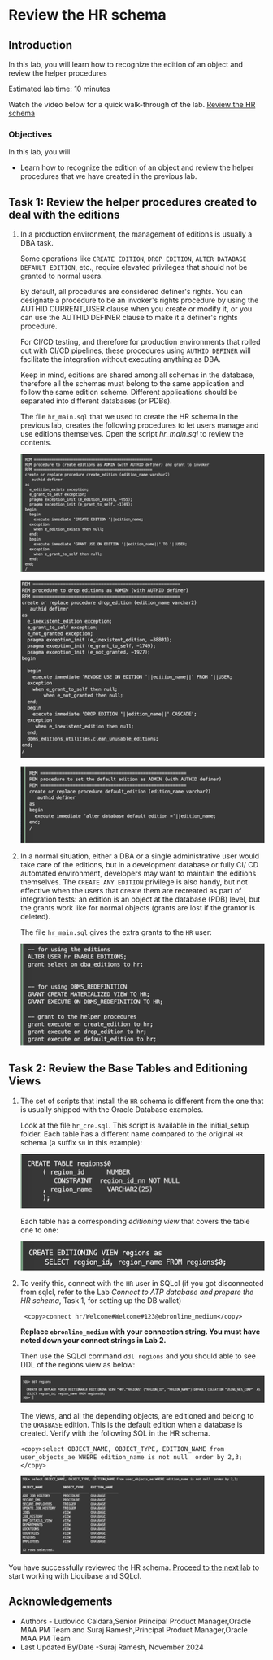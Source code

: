 # Review the HR schema

## Introduction

In this lab, you will learn how to recognize the edition of an object and review the helper procedures

Estimated lab time: 10 minutes

Watch the video below for a quick walk-through of the lab.
[Review the HR schema](videohub:1_4tddmgpo)

### Objectives

In this lab, you will

- Learn how to recognize the edition of an object and review the helper procedures that we have created in the previous lab.

## Task 1: Review the helper procedures created to deal with the editions

1. In a production environment, the management of editions is usually a DBA task.

    Some operations like `CREATE EDITION`, `DROP EDITION`, `ALTER DATABASE DEFAULT EDITION`, etc., require elevated privileges that should not be granted to normal users.

    By default, all procedures are considered definer's rights. You can designate a procedure to be an invoker's rights procedure by using the AUTHID CURRENT_USER clause when you create or modify it, or you can use the AUTHID DEFINER clause to make it a definer's rights procedure.

    For CI/CD testing, and therefore for production environments that rolled out with CI/CD pipelines, these procedures using `AUTHID DEFINER` will facilitate the integration without executing anything as DBA.

    Keep in mind, editions are shared among all schemas in the database, therefore all the schemas must belong to the same application and follow the same edition scheme. Different applications should be separated into different databases (or PDBs).

    The file `hr_main.sql` that we used to create the HR schema in the previous lab, creates the following procedures to let users manage and use editions themselves. Open the script *hr_main.sql* to review the contents.

    ![Create edition](images/create-edition.png " ")

    ![Drop edition](images/drop-edition.png " ")

    ![Default edition](images/default-edition.png " ")


2. In a normal situation, either a DBA or a single administrative user would take care of the editions, but in a development database or fully CI/  CD automated environment, developers may want to maintain the editions themselves. The `CREATE ANY EDITION` privilege is also handy, but not effective when the users that create them are recreated as part of integration tests: an edition is an object at the database (PDB) level, but the grants work like for normal objects (grants are lost if the grantor is deleted).

    The file `hr_main.sql` gives the extra grants to the `HR` user:

    ![HR grants](images/hr-grants.png " ")


## Task 2: Review the Base Tables and Editioning Views

1. The set of scripts that install the `HR` schema is different from the one that is usually shipped with the Oracle Database examples.

    Look at the file `hr_cre.sql`. This script is available in the initial_setup folder. Each table has a different name compared to the original `HR` schema (a suffix `$0` in this example):

    ![Create table region ](images/create-table-region.png " ")

    Each table has a corresponding *editioning view* that covers the table one to one:

    ![Edition view region](images/edition-view-region.png " ")

2. To verify this, connect with the `HR` user in SQLcl (if you got disconnected from sqlcl, refer to the Lab *Connect to ATP database and prepare the HR schema*, Task 1, for setting up the DB wallet)

    ```text
     <copy>connect hr/Welcome#Welcome#123@ebronline_medium</copy>
    ```

    **Replace `ebronline_medium` with your connection string. You must have noted down your connect strings in Lab 2.**

    Then use the SQLcl command `ddl regions` and you should able to see DDL of the regions view as below:

    ![DDL edition region](images/ddl-edition-region.png " ")

    The views, and all the depending objects, are editioned and belong to the `ORA$BASE` edition. This is the default edition when a database is created. Verify with the following SQL in the HR schema.

    ```text
    <copy>select OBJECT_NAME, OBJECT_TYPE, EDITION_NAME from user_objects_ae WHERE edition_name is not null  order by 2,3;</copy>
    ```

    ![Select base objects](images/select-base-objects.png " ")

You have successfully reviewed the HR schema. [Proceed to the next lab](#next) to start working with Liquibase and SQLcl.

## Acknowledgements

- Authors - Ludovico Caldara,Senior Principal Product Manager,Oracle MAA PM Team and Suraj Ramesh,Principal Product Manager,Oracle MAA PM Team
- Last Updated By/Date -Suraj Ramesh, November 2024

